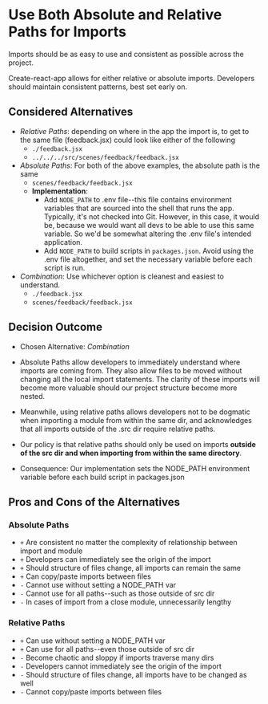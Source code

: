 # Use Both Absolute and Relative Paths for Imports

Imports should be as easy to use and consistent as possible across the project.

Create-react-app allows for either relative or absolute imports.
Developers should maintain consistent patterns, best set early on.

## Considered Alternatives

* *Relative Paths*: depending on where in the app the import is, to get to the same file (feedback.jsx) could look like either of the following
  * `./feedback.jsx`
  * `../../../src/scenes/feedback/feedback.jsx`
* *Absolute Paths*: For both of the above examples, the absolute path is the same
  * `scenes/feedback/feedback.jsx`
  * **Implementation**:
    * Add `NODE_PATH` to .env file--this file contains environment variables that are sourced into the shell that runs the app. Typically, it's not checked into Git. However, in this case, it would be, because we would want all devs to be able to use this same variable. So we'd be somewhat altering the .env file's intended application.
    * Add `NODE_PATH` to build scripts in `packages.json`. Avoid using the .env file altogether, and set the necessary variable before each script is run.
* *Combination*: Use whichever option is cleanest and easiest to understand.
  * `./feedback.jsx`
  * `scenes/feedback/feedback.jsx`

## Decision Outcome

* Chosen Alternative: *Combination*
* Absolute Paths allow developers to immediately understand where imports are coming from. They also allow files to be moved without changing all the local import statements. The clarity of these imports will become more valuable should our project structure become more nested.
* Meanwhile, using relative paths allows developers not to be dogmatic when importing a module from within the same dir, and acknowledges that all imports outside of the .src dir require relative paths.
* Our policy is that relative paths should only be used on imports **outside of the src dir and when importing from within the same directory**.

* Consequence: Our implementation sets the NODE_PATH environment variable before each build script in packages.json

## Pros and Cons of the Alternatives

### Absolute Paths

* `+` Are consistent no matter the complexity of relationship between import and module
* `+` Developers can immediately see the origin of the import
* `+` Should structure of files change, all imports can remain the same
* `+` Can copy/paste imports between files
* `-` Cannot use without setting a NODE_PATH var
* `-` Cannot use for all paths--such as those outside of src dir
* `-` In cases of import from a close module, unnecessarily lengthy

### Relative Paths

* `+` Can use without setting a NODE_PATH var
* `+` Can use for all paths--even those outside of src dir
* `-` Become chaotic and sloppy if imports traverse many dirs
* `-` Developers cannot immediately see the origin of the import
* `-` Should structure of files change, all imports have to be changed as well
* `-` Cannot copy/paste imports between files
